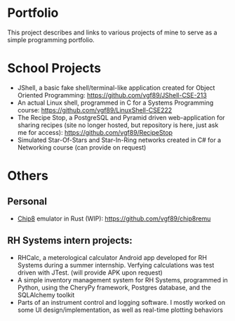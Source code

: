 # Portfolio
This project describes and links to various projects of mine to serve as a simple programming portfolio.

# School Projects
* JShell, a basic fake shell/terminal-like application created for Object Oriented Programming: https://github.com/vgf89/JShell-CSE-213
* An actual Linux shell, programmed in C for a Systems Programming course: https://github.com/vgf89/LinuxShell-CSE222
* The Recipe Stop, a PostgreSQL and Pyramid driven web-application for sharing recipes (site no longer hosted, but repository is here, just ask me for access): https://github.com/vgf89/RecipeStop
* Simulated Star-Of-Stars and Star-In-Ring networks created in C# for a Networking course (can provide on request)

# Others

## Personal
* [Chip8](https://en.wikipedia.org/wiki/CHIP-8) emulator in Rust (WIP):
https://github.com/vgf89/chip8remu

## RH Systems intern projects:
* RHCalc, a meterological calculator Android app developed for RH Systems during a summer internship. Verfying calculations was test driven with JTest. (will provide APK upon request)
* A simple inventory management system for RH Systems, programmed in Python, using the CheryPy framework, Postgres database, and the SQLAlchemy toolkit
* Parts of an instrument control and logging software. I mostly worked on some UI design/implementation, as well as real-time plotting behaviors
